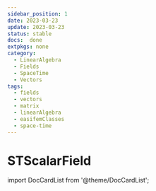 ```yaml
---
sidebar_position: 1
date: 2023-03-23 
update: 2023-03-23  
status: stable 
docs:  done
extpkgs: none
category: 
  - LinearAlgebra
  - Fields
  - SpaceTime
  - Vectors
tags:
  - fields
  - vectors
  - matrix
  - linearAlgebra
  - easifemClasses
  - space-time
---
```


# STScalarField

import DocCardList from '@theme/DocCardList';

<DocCardList />
